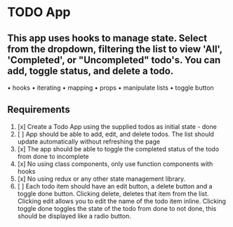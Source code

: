 # TODO App

## This app uses hooks to manage state. Select from the dropdown, filtering the list to view 'All', 'Completed', or "Uncompleted" todo's. You can add, toggle status, and delete a todo.

• hooks
• iterating
• mapping
• props
• manipulate lists
• toggle button

## Requirements

1. [x] Create a Todo App using the supplied todos as initial state - done
2. [ ] App should be able to add, edit, and delete todos. The list should update automatically without refreshing the page
3. [x] The app should be able to toggle the completed status of the todo from done to incomplete
4. [x] No using class components, only use function components with hooks
5. [x] No using redux or any other state management library.
6. [ ] Each todo item should have an edit button, a delete button and a toggle done button. Clicking delete, deletes that item from the list. Clicking edit allows you to edit the name of the todo item inline. Clicking toggle done toggles the state of the todo from done to not done, this should be displayed like a radio button.
